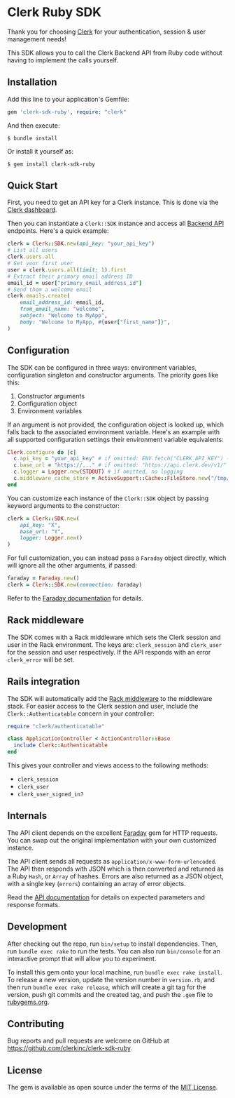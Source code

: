 # Clerk Ruby SDK

Thank you for choosing [Clerk](https://clerk.dev/) for your authentication,
session & user management needs!

This SDK allows you to call the Clerk Backend API from Ruby code without having
to implement the calls yourself.

## Installation

Add this line to your application's Gemfile:

```ruby
gem 'clerk-sdk-ruby', require: "clerk"
```

And then execute:

    $ bundle install

Or install it yourself as:

    $ gem install clerk-sdk-ruby

## Quick Start

First, you need to get an API key for a Clerk instance. This is done via the
[Clerk dashboard](https://dashboard.clerk.dev/applications).

Then you can instantiate a `Clerk::SDK` instance and access all
[Backend API](https://docs.clerk.dev/backend/backend-api-reference) endpoints.
Here's a quick example:

```ruby
clerk = Clerk::SDK.new(api_key: "your_api_key")
# List all users
clerk.users.all
# Get your first user
user = clerk.users.all(limit: 1).first
# Extract their primary email address ID
email_id = user["primary_email_address_id"]
# Send them a welcome email
clerk.emails.create(
    email_address_id: email_id,
    from_email_name: "welcome",
    subject: "Welcome to MyApp",
    body: "Welcome to MyApp, #{user["first_name"]}",
)
```

## Configuration

The SDK can be configured in three ways: environment variables, configuration
singleton and constructor arguments. The priority goes like this:

1. Constructor arguments
2. Configuration object
3. Environment variables

If an argument is not provided, the configuration object is looked up, which
falls back to the associated environment variable. Here's an example with all
supported configuration settings their environment variable equivalents:

```ruby
Clerk.configure do |c|
  c.api_key = "your_api_key" # if omitted: ENV.fetch("CLERK_API_KEY") - will fail if unset
  c.base_url = "https://..." # if omitted: "https://api.clerk.dev/v1/"
  c.logger = Logger.new(STDOUT) # if omitted, no logging
  c.middleware_cache_store = ActiveSupport::Cache::FileStore.new("/tmp/clerk_middleware_cache") # if omitted: no caching
end
```

You can customize each instance of the `Clerk::SDK` object by passing keyword
arguments to the constructor:

```ruby
clerk = Clerk::SDK.new(
    api_key: "X",
    base_url: "Y",
    logger: Logger.new()
)
```

For full customization, you can instead pass a `Faraday` object directly, which
will ignore all the other arguments, if passed:

```ruby
faraday = Faraday.new()
clerk = Clerk::SDK.new(connection: faraday)
```

Refer to the [Faraday documentation](https://lostisland.github.io/faraday/usage/#customizing-faradayconnection)
for details.

## Rack middleware

The SDK comes with a Rack middleware which sets the Clerk session and user in
the Rack environment. The keys are: `clerk_session` and `clerk_user` for the
session and user respectively. If the API responds with an error `clerk_error`
will be set.

## Rails integration

The SDK will automatically add the [Rack middleware](#rack-middleware) to the
middleware stack. For easier access to the Clerk session and user, include the
`Clerk::Authenticatable` concern in your controller:

```ruby
require "clerk/authenticatable"

class ApplicationController < ActionController::Base
  include Clerk::Authenticatable
end
```

This gives your controller and views access to the following methods:

- `clerk_session`
- `clerk_user`
- `clerk_user_signed_in?`

## Internals

The API client depends on the excellent [Faraday](https://rubygems.org/gems/faraday)
gem for HTTP requests. You can swap out the original implementation with your
own customized instance.

The API client sends all requests as `application/x-www-form-urlencoded`. The
API then responds with JSON which is then converted and returned as a Ruby
`Hash`, or `Array` of hashes. Errors are also returned as a JSON object, with a
single key (`errors`) containing an array of error objects.

Read the [API documentation](https://docs.clerk.dev/backend/backend-api-reference)
for details on expected parameters and response formats.

## Development

After checking out the repo, run `bin/setup` to install dependencies. Then, run
`bundle exec rake` to run the tests. You can also run `bin/console` for an
interactive prompt that will allow you to experiment.

To install this gem onto your local machine, run `bundle exec rake install`. To
release a new version, update the version number in `version.rb`, and then run
`bundle exec rake release`, which will create a git tag for the version, push
git commits and the created tag, and push the `.gem` file to
[rubygems.org](https://rubygems.org).

## Contributing

Bug reports and pull requests are welcome on GitHub at
https://github.com/clerkinc/clerk-sdk-ruby.

## License

The gem is available as open source under the terms of the
[MIT License](https://opensource.org/licenses/MIT).
